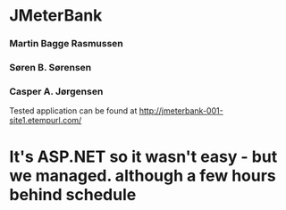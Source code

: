 # JMeterBank
### Martin Bagge Rasmussen
### Søren B. Sørensen
### Casper A. Jørgensen

Tested application can be found at http://jmeterbank-001-site1.etempurl.com/


# It's ASP.NET so it wasn't easy - but we managed. although a few hours behind schedule
